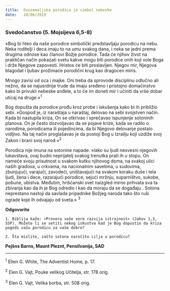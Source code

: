 ```yaml
---
title:  Ovozemaljska porodica je simbol nebeske
date:   10/06/2019
---
```


### Svedočanstvo (5. Mojsijeva 6,5-8)

»Bog bi hteo da naše porodice simbolički predstavljaju porodicu na nebu. Neka roditelji i deca imaju to na umu svakog dana, i neka se jedni prema drugima odnose kao članovi Božje porodice. Tada će njihov život na praktičan način pokazati svetu kakve mogu biti porodice onih koji vole Boga i drže Njegove zapovesti. Hristos će biti proslavljen. Njegov mir, Njegova blagodat i ljubav prožimaće porodični krug kao dragocen miris.

Mnogo zavisi od oca i majke. Oni treba da sprovode disciplinu odlučno ali nežno, da se najusrdnije trude da imaju sređeno i pristojno domaćinstvo kako bi privukli nebeske anđele, a to će im doneti mir i učiniti da vrše dobar uticaj na druge.«<sup>1</sup>

Bog dopušta da porodice prođu kroz probe i iskušenja kako bi ih približio sebi. »Gospod  je, iz naraštaja u naraštaj, delovao na sebi svojstven način. Kada bi nastupila kriza, On se otkrivao i sprečavao ispunjenje sotoninih planova. On je često dozvoljavao da se pojave krize, kada se radilo o narodima, porodicama ili pojedincima, da bi Njegovo delovanje postalo vidljivo. Na taj način proglašavao je da postoji Bog u Izrailju koji uzdiže svoj Zakon i brani svoj narod.«<sup>2</sup>

Porodica nije imuna na sotonine napade. »Iako su ljudi nesvesni njegovih lukavstava, ovaj budni neprijatelj svakog trenutka prati ih u stopu. On nameće svoju prisutnost u svakom kutku njihovog doma, na svakoj ulici naših gradova, u crkvama, na nacionalnim savetima, u sudovima, zbunjujući, varajući, zavodeći, uništavajući na svakom koraku duše i tela ljudi, žena i dece, razarajući porodice, sejući mržnju, suparništvo, sukobe, pobune, ubistva. Međutim, hrišćanski svet naizgled mirno prihvata sva ta zbivanja kao da ih je Bog odredio i kao da moraju da se događaju
.
Sotona neprestano nastoji da savlada pripadnike Božjeg naroda tako što ruši ograde koje ih odvajaju od sveta.« <sup>3</sup>

**Odgovorite**

`1.	Biblija kaže: »Provera vaše vere razvija istrajnost« (Jakov 1,3, SSP). Možete li se setiti nekog iskustva kad je Bog dopustio da kriza pogodi vašu porodicu za vaše dobro?`

`2.	Šta mislite, zašto sotona naročito cilja u porodicu?`

**Pejšns Barns, Maunt Pleznt, Pensilvanija, SAD**

______________


<sup>1</sup>	Ellen G. White, The Adventist Home, p. 17.

<sup>2</sup>	Elen G. Vajt, Pouke velikog Učitelja, str. 178 orig.

<sup>3</sup>	Elen G. Vajt, Velika borba, str. 508 orig.
